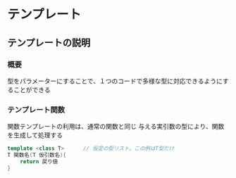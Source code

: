 # テンプレート

## テンプレートの説明

### 概要

型をパラメーターにすることで、１つのコードで多様な型に対応できるようにすることができる

### テンプレート関数

関数テンプレートの利用は、通常の関数と同じ
与える実引数の型により、関数を生成して処理する

```c++
template <class T>      // 仮定の型リスト。この例はT型だけ
T 関数名(T 仮引数名){
    return 戻り値
}
```
